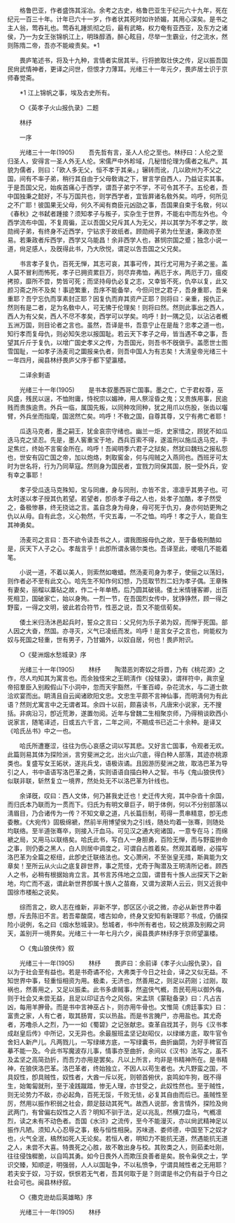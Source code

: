 <!-- { "loadSidebar": true } -->
　　格鲁巴亚，作者盛饰其淫冶。余考之古史，格鲁巴亚生于纪元六十九年，死在纪元一百三十年。计年已六十一岁，作者状其死时如许娇媚，其用心深矣。是书之主人翁，莺吞礼也。莺呑礼踵凯彻之后，最有武略，权力奄有亚西亚，及东方之诸侯，乃一为女王张锦帆江上，明珠醇酒，醉心眩目，尽举一生霸业，付之流水，然则陈隋二帝，吾亦不能峻责矣。*1 

　　畏庐笔述书，将及十九种，言情者实居其半。行将摭取壮侠之传，足以振吾国民尙武情神者，更译之问世，但恨才力薄耳。光绪三十一年元夕，畏庐居士识于京师春觉斋。 

　　*1 江上锦帆之事，埃及古史所有。 

　　○《英孝子火山报仇录》二题 

　　林纾 

　　一序 

　　光绪三十一年(1905) 
　　吾先哲有言，圣人人伦之至也。林纾曰：人伦之至归圣人，安得言一圣人外无人伦。宋儒严中外畛域，几秘惜伦理为儒者之私产。其貌为儒者，则曰：「欧人多无父，恒不孝于其亲。」辗转而讹，几以欧州为不父之国，间有不率子弟，稍行其自由于父母敎诲之下，冒言学自西人，乃益证实其事。于是吾国父兄，始疾首痛心于西学，谓吾子弟宁不学，不可令其不子。五伦者，吾中国独秉之懿好，不与万国共也，则学西学者，宜皆屛诸名敎外矣。呜呼，何所见之不广耶！彼国果无父母，何久不闻有商臣元凶劭之事，吾国果自束于名敎，何以《春秋》之书弑者踵接？须知孝子与叛子，实杂生于世界，不能右中而左外也。今西学流布中国，不复周徧，正以吾国父兄斥其人为无父，并以其学为不孝之学，故勋阀子弟，有终身不近西学，宁钻求于故纸者。顾勋阀子弟为仕至速，秉政亦至易。若秉政者斥西学，西学又乌能昌！余非西学人也，甚悯宗国之蹙；独念小说一道，尙足感人，及旣得此书，乃大欣悦，谓足以吿吾国之父兄矣。 

　　书言孝子复仇，百死无惮，其志可哀，其事可传，其行尤可用为子弟之鉴。盖人莫不冒利而怖死，孝子已拥资累巨万，则尽弃弗恤，再厄于水，两厄于刀，瘟疫拷掠，靡所不尝，势皆可死；而坚持母仇必复之志，又幸皆不死，仇卒以复，此又颜习斋之所不及矣！事迹繁重，吾序不能备举，今但问世之君子，吾身重耶，吾亲重耶？吾宁忘仇而享素封正耶？因复仇而弃其资产正耶？则将曰：亲重，报仇正。然则有是二者，足为名敎中人，可无怫于伦理矣！则将曰然。然则此事出之西人，西人为有父矣，西人不尽不孝矣，西学可以学矣。呜呼！封一隅之见，以沾沾者槪五洲万国，则目论者之言也。虽然，吾译是书，吾意宁止在是哉？忠孝之道一也，知行孝而复母仇，则必知矢忠以报国耻。若云天下孝子之母，皆当遇不幸之事，吾望其斤斤于复仇，以增广国史孝义之传，为吾国光，则吾书不旣傎乎。盖愿世士图雪国耻，一如孝子汤麦司之圜报亲仇者，则吾中国人为有志矣！大淸皇帝光绪三十一年四月，闽县林纾畏庐父序于都下望瀛楼。 

　　二译余剩语 

　　光绪三十一年(1905) 
　　是书本叙墨西哥亡国事。墨之亡，亡于君权尊，巫风盛，残民以逞，不恤附庸，恃祝宗以媚神，用人祭淫昏之鬼；又贵族用事，民逾贱而贵族逾贵。外兵一临，属国先叛，以同种攻同种，犹之用爪以伤股，张齿以囓臂，外兵坐而指麾，国泯然亡矣。呜呼！不敎之国，自尊其尊，又宁有弗亡者耶！ 

　　瓜迭马克者，墨之嗣王，犹金哀宗守绪也。幽兰一炬，史家惜之，顾犹不如瓜迭马克之坚忍。先是，墨人窖重宝于地，西兵百索不得，遂滥刑以施瓜迭马克，手足焦烂，终始不言窖金所在。呜呼！吾闻明季六君子之狱矣，然犹曰魏珰之报私怨也，世安有囚亡国之帝，加以炮烙，刺取窖金，何与闯贼之入燕同也。西班牙可太时为世名将，行为乃同草寇。然则身为国民者，宜戮力同保其国，脱一受外兵，安有幸之事耶！ 

　　孝子受瓜迭马克殊知，宝与同瘗，身与同刑，亦皆不言，凛凛乎其男子也。可太时遂以孝子授其仇若望。若望者，卽杀孝子母之人也，处孝子加酷，孝子然受之，备极惨暴，终无挠诎之言。盖自念身为母身，母可死于仇刃，身亦何妨更殉之仇以从母。自有此念，义心勃然，千灾五毒，一不之恤。呜呼！孝之于人，能自生其神勇矣。 

　　汤麦司之言曰：吾不欲令读吾书之人，谓我图报母仇之故，至于备极刑酷如是，灰天下人子之心。孝哉言乎！此卽所谓永锡尔类也。吾译至此，哽咽几不能着笔。 

　　小说一道，不着以美人，则索然如噉蜡。然汤麦司身为孝子，使俪之以荡妇，则作者必不至有此文心。哈先生不知作何幻想，乃觅取节烈二妇为孝子偶。王章殊有妻矣，丽榴以藁砧之故，作二十年单栖，后乃圆其破镜。倭土米情锺客卿，出百死相卫，国破家亡，始以身殉。一烈一节，在吾国烈女传中，犹铮铮然，顾一得之野蛮，一得之文明，彼此若合符节，性恶之说，吾又不能信荀矣。 

　　倭土米归汤沐邑起兵时，誓众之言曰：父兄何为乐子弟为奴，而惮于死国。部人因之大奋，然国。亦寻灭，义气已凌纸而发。呜呼！是言女子之言也，尙能权为奴与死国之轻重，世有男子，乃甘媚外，以奴自居，何也！畏庐附识。 

　　○《斐洲烟水愁城录》序 

　　光绪三十一年(1905) 
　　林纾 
　　陶潜恶刘寄奴之将晋，乃有《桃花源》之作，尽人均知其为寓言也。而余独怪宋之王眀淸作《投辖录》，谓祥符中，眞宗皇帝招羣臣入别殿假山下小洞中，忽而天宇豁然，千峯百嶂，杂花流水，与二道士款洽欢宴而出。眀淸且自云闻诸欧阳文忠。文忠生平颇不言神仙事，而明淸何为有此语？然则尤寓言中之无谓者耳。余四十以前，颇喜读书，凡唐宋小说家，无不搜括。非病沿习，卽近荒渺，遂置勿阅。近年与曾魏二生相聚京师，乃得稍谈欧西小说家言，随笔译述，日或五六千言，二年之间，不期成书已近二十余种。是译又《哈氏丛书》中之一也。 

　　哈氏所遭蹇涩，往往为伤心哀感之词以写其悲。又好言亡国事，令观者无欢。此篇则易其体为探险派，言穷斐洲之北，出火山穴底，得白种人部落，其迹亦桃源类也。复盛写女王妬状，遂兆兵戈，语极诙谲。且因游历斐洲之故，取洛巴革为导引之人，书中语语写洛巴革之勇，实则语语自描白种人之智。书与《鬼山狼侠传》似联非联，斩然复立一境界，然处处无不以洛巴革为针线也。 

　　余译旣，叹曰：西人文体，何乃甚我史迁也！史迁传大宛，其中杂沓十余国，而归氏本乃联而为一贯而下。归氏为有明文章巨子，眀于体例，何以不分别部落以淸眉目，乃合诸传为一传？不知文章之道，凡长篇巨制，苟得一贯串精意，卽无虑委散。《大宛传》固极绵褫，然前半用博望侯为之引线，随处均着一张骞，则随处均联络。至半道张骞卒，则接入汗血马。可见汉之通大宛诸国，一意专在马；而绵褫之局，又用马以联络矣。哈氏此书，写白人一身胆勇，百险无惮，而与野蛮拚命之事，则仍委之黑人，白人则居中调度之，可谓自占胜着矣。然观其着眼，必描写洛巴革为全篇之枢纽，此卽史迁联络法也。文心萧闲，不至张皇无措，斯眞能为文章矣！至所云从火山之底复辟世界，事之荒怪，尤奇于陶潜及王明淸所记者。顾西人之书，必稍有根据始肯立言。其书言苏伟地之立国，谓昔有十族人出探天下之新地，均亡而不返，谓此新世界卽属十族人之苗裔，又谓为波斯人云云，则又近我中国徐巿楼船之说矣。 

　　综而言之，欧人志在维新，非新不学，卽区区小说之微，亦必从新世界中着想，斥去陈旧不言。若吾辈酸腐，嗜古如命，终身又安知有新理耶？书成，仍循探险小说例，名之曰《烟水愁城录》。愁城者，书中所有者也，较之桃源及别殿之洞天，盖别开一境界矣。光绪三十一年七月六夕，闽县畏庐林纾序于京师望瀛楼。 

　　○《鬼山狼侠传》叙 

　　光绪三十一年(1905) 
　　林纾 
　　畏庐曰：余前译《孝子火山报仇录》，自以为于社会至有益也。若是书奇谲不伦，大弗类于今日之社会，译之又似无益。不知世界中事，轻重恒相资为用。极柔，无济也，然善用之，则足以药刚；过刚，取祸也，然善用之，又足以振柔。此书多虐贼事，然盗侠气槪，吾民苟用以御外侮，则于社会又未尝无益，且足以印证古今之风俗。宋孟珙《蒙鞑备录》曰：凡占吉凶，每用羊胛骨。而是书中言神巫占卜，则亦用牛骨也。文惟简《虏廷事实》曰：富贵之家，人有亡者，取其肠胃，实以热盐。而是书言腌尸，亦用盐也。其尤奇者，苏噜杀人之烈，乃一一如《蜀碧》之记张献忠。查革自戕其子，则与《汉书孝成赵皇后传》中所记，又无异也。余最服班孟坚记赵昭仪，以绿绨方底，取牛官令舍妇人新产儿。凡两戮儿，一写绿绨方底，一写绿囊书，曲折幽閟，为好手稗官百摹不能一及。今此书写魔波存儿事，情事亦至曲折，余间以《汉书》法写之，虽不及孟坚之高简劲折，而吾力亦用是罢矣。凡以上所言，均非是书精神所在。是书精神，在狼侠洛巴革。洛巴革者，终始独立，不因人以苟生者也。大凡野蛮之国，不具奴性，卽具贼性，奴性者，大酋一斥以死，则顿首俯伏，哀鸣如牛狗，旣不得生，始匍匐就刑，至于凌践蹴踏，惨无人理，亦甘受之，此奴性然也。至于贼性，则无论势力不敌，亦必起角，百死无馁，千败无怯，必复其自由而后已。虽贼性至厉，然用以振作积弱之社会，颇足鼓动其死气。故西人说部，舍言情外，探险及尙武两门，有曾偏右奴性之人否？明知不驯于法，足以兆乱，然横刀盘马，气槪凛烈，读之未有不动色者。吾国《水浒》之流传，至今不能漫灭，亦以尙武精神足以振作凡陋。须知人心忍辱之事，极与恒性相戾。苏味道、娄师德，中国至下之奴才也，火气全泯，槁然如死人无论矣。若恒人者，明知力不能抗无道，然遇能抗无道之人，未尝不大喜。特畏死之心胜，故不敢出身与校。其败类之人，则茹柔吐刚，往往侵蚀穉脆，以自鸣其勇。如今日畏外人而欺压良善者是矣。脱令枭侠之士，学识交臻，知顺逆，明强弱，人人以国耻争，不以私愤争，宁谓具贼性者之无用耶？若夫安于奴，习于奴，恹恹若无气者，吾其何取于是？则谓是书之仍有益于今日之社会可也。闽县林纾叙。 

　　○《撒克逊劫后英雄略》序 

　　光绪三十一年(1905) 
　　林纾 
